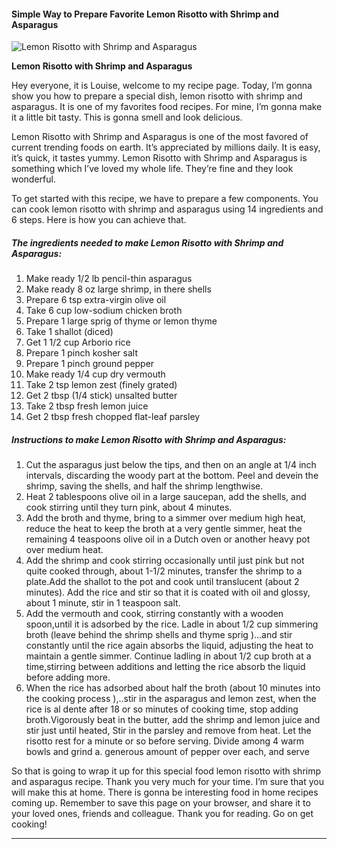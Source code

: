             

#### Simple Way to Prepare Favorite Lemon Risotto with Shrimp and Asparagus

![Lemon Risotto with Shrimp and Asparagus](https://img-global.cpcdn.com/recipes/22937337/751x532cq70/lemon-risotto-with-shrimp-and-asparagus-recipe-main-photo.jpg)

**Lemon Risotto with Shrimp and Asparagus**

Hey everyone, it is Louise, welcome to my recipe page. Today, I’m gonna show you how to prepare a special dish, lemon risotto with shrimp and asparagus. It is one of my favorites food recipes. For mine, I’m gonna make it a little bit tasty. This is gonna smell and look delicious.

Lemon Risotto with Shrimp and Asparagus is one of the most favored of current trending foods on earth. It’s appreciated by millions daily. It is easy, it’s quick, it tastes yummy. Lemon Risotto with Shrimp and Asparagus is something which I’ve loved my whole life. They’re fine and they look wonderful.

To get started with this recipe, we have to prepare a few components. You can cook lemon risotto with shrimp and asparagus using 14 ingredients and 6 steps. Here is how you can achieve that.

##### The ingredients needed to make Lemon Risotto with Shrimp and Asparagus:

1.  Make ready 1/2 lb pencil-thin asparagus
2.  Make ready 8 oz large shrimp, in there shells
3.  Prepare 6 tsp extra-virgin olive oil
4.  Take 6 cup low-sodium chicken broth
5.  Prepare 1 large sprig of thyme or lemon thyme
6.  Take 1 shallot (diced)
7.  Get 1 1/2 cup Arborio rice
8.  Prepare 1 pinch kosher salt
9.  Prepare 1 pinch ground pepper
10.  Make ready 1/4 cup dry vermouth
11.  Take 2 tsp lemon zest (finely grated)
12.  Get 2 tbsp (1/4 stick) unsalted butter
13.  Take 2 tbsp fresh lemon juice
14.  Get 2 tbsp fresh chopped flat-leaf parsley

##### Instructions to make Lemon Risotto with Shrimp and Asparagus:

1.  Cut the asparagus just below the tips, and then on an angle at 1/4 inch intervals, discarding the woody part at the bottom. Peel and devein the shrimp, saving the shells, and half the shrimp lengthwise.
2.  Heat 2 tablespoons olive oil in a large saucepan, add the shells, and cook stirring until they turn pink, about 4 minutes.
3.  Add the broth and thyme, bring to a simmer over medium high heat, reduce the heat to keep the broth at a very gentle simmer, heat the remaining 4 teaspoons olive oil in a Dutch oven or another heavy pot over medium heat.
4.  Add the shrimp and cook stirring occasionally until just pink but not quite cooked through, about 1-1/2 minutes, transfer the shrimp to a plate.Add the shallot to the pot and cook until translucent (about 2 minutes). Add the rice and stir so that it is coated with oil and glossy, about 1 minute, stir in 1 teaspoon salt.
5.  Add the vermouth and cook, stirring constantly with a wooden spoon,until it is adsorbed by the rice. Ladle in about 1/2 cup simmering broth (leave behind the shrimp shells and thyme sprig )…and stir constantly until the rice again absorbs the liquid, adjusting the heat to maintain a gentle simmer. Continue ladling in about 1/2 cup broth at a time,stirring between additions and letting the rice absorb the liquid before adding more.
6.  When the rice has adsorbed about half the broth (about 10 minutes into the cooking process ),..stir in the asparagus and lemon zest, when the rice is al dente after 18 or so minutes of cooking time, stop adding broth.Vigorously beat in the butter, add the shrimp and lemon juice and stir just until heated, Stir in the parsley and remove from heat. Let the risotto rest for a minute or so before serving. Divide among 4 warm bowls and grind a. generous amount of pepper over each, and serve

So that is going to wrap it up for this special food lemon risotto with shrimp and asparagus recipe. Thank you very much for your time. I’m sure that you will make this at home. There is gonna be interesting food in home recipes coming up. Remember to save this page on your browser, and share it to your loved ones, friends and colleague. Thank you for reading. Go on get cooking!

* * *